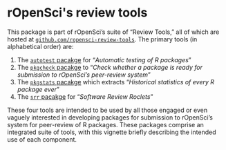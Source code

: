 # rOpenSci's review tools

This package is part of rOpenSci’s suite of “Review Tools,” all of which
are hosted at
[`github.com/ropensci-review-tools`](https://github.com/ropensci-review-tools).
The primary tools (in alphabetical order) are:

1.  The [`autotest`
    pacakge](https://github.com/ropensci-review-tools/autotest) for
    “*Automatic testing of R packages*”
2.  The [`pkgcheck`
    pacakge](https://github.com/ropensci-review-tools/pkgcheck) to
    “*Check whether a package is ready for submission to rOpenSci’s
    peer-review system*”
3.  The [`pkgstats`
    pacakge](https://github.com/ropensci-review-tools/pkgstats) which
    extracts “*Historical statistics of every R package ever*”
4.  The [`srr` pacakge](https://github.com/ropensci-review-tools/srr)
    for “*Software Review Roclets*”

These four tools are intended to be used by all those engaged or even
vaguely interested in developing packages for submission to rOpenSci’s
system for peer-review of R packages. These packages comprise an
integrated suite of tools, with this vignette briefly describing the
intended use of each component.
